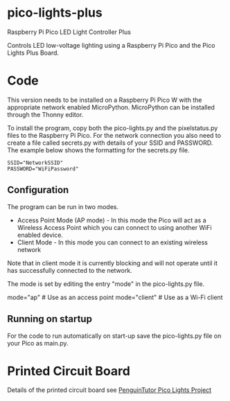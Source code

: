 # pico-lights-plus
Raspberry Pi Pico LED Light Controller Plus

Controls LED low-voltage lighting using a Raspberry Pi Pico and the Pico Lights Plus Board.

# Code
This version needs to be installed on a Raspberry Pi Pico W with the appropriate network enabled MicroPython. MicroPython can be installed through the Thonny editor.

To install the program, copy both the pico-lights.py and the pixelstatus.py files to the Raspberry Pi Pico. For the network connection you also need to create a file called secrets.py with details of your SSID and PASSWORD. The example below shows the formatting for the secrets.py file.

    SSID="NetworkSSID"
    PASSWORD="WiFiPassword"
    
## Configuration

The program can be run in two modes. 

* Access Point Mode (AP mode) - In this mode the Pico will act as a Wireless Access Point which you can connect to using another WiFi enabled device.
* Client Mode - In this mode you can connect to an existing wireless network

Note that in client mode it is currently blocking and will not operate until it has successfully connected to the network.

The mode is set by editing the entry "mode" in the pico-lights.py file. 

mode="ap"       # Use as an access point
mode="client"   # Use as a Wi-Fi client

    
## Running on startup

For the code to run automatically on start-up save the pico-lights.py file on your Pico as main.py.


# Printed Circuit Board

Details of the printed circuit board see [PenguinTutor Pico Lights Project](https://www.penguintutor.com/projects/pico-lights)